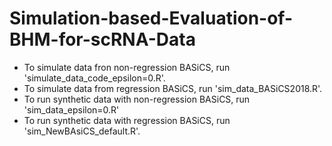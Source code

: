 # Simulation-based-Evaluation-of-BHM-for-scRNA-Data
* To simulate data fron non-regression BASiCS, run 'simulate_data_code_epsilon=0.R'.
* To simulate data from regression BASiCS, run 'sim_data_BASiCS2018.R'.
* To run synthetic data with non-regression BASiCS, run 'sim_data_epsilon=0.R'
* To run synthetic data with regression BASiCS, run 'sim_NewBAsiCS_default.R'.

